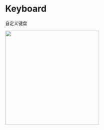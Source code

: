 # Keyboard
自定义键盘
<div class='row'>
        <img src='https://github.com/tifezh/KChartView/blob/master/img/demo.gif' width="300px"/>
</div>